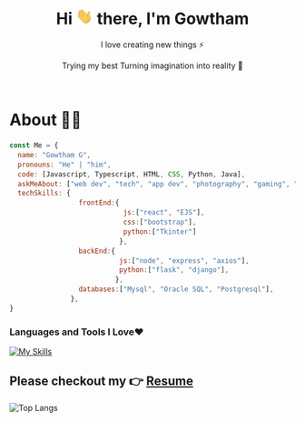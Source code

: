 <h1 align="center">Hi <img src="https://raw.githubusercontent.com/ABSphreak/ABSphreak/master/gifs/Hi.gif" width="30px"> there,  I'm Gowtham </h1> 
<p align="center">I love creating new things ⚡</p>
<p align="center">Trying my best Turning imagination into reality 🚀</p>
<div align="center">
<a href="mailto:gowthamangowda7@gmail.com" target="_blank"><img alt="" src="https://img.shields.io/badge/Gmail-D14836?style=for-the-badge&logo=gmail&logoColor=white" style="vertical-align:center" /></a>
<a href="https://linkedin.com/in/gowtham2k2" target="_blank"><img alt="" src="https://img.shields.io/badge/LinkedIn-000?logo=linkedin&logoColor=0A66C2&style=for-the-badge" style="vertical-align:center" /></a>
<a href="https://instagram.com/gowtham2k2" target="_blank"><img alt="" src="https://img.shields.io/badge/Instagram-000?style=for-the-badge&logo=Instagram&logoColor=E4405F" style="vertical-align:center" /></a>
<a href="https://twitter.com/gowtham2k2" target="_blank"><img alt="" src="https://img.shields.io/badge/Twitter-000?logo=X&logoColor=ffffff&style=for-the-badge" style="vertical-align:center" /></a>
<a href="https://www.reddit.com/user/gowtham2k2/" target="_blank"><img alt="" src="https://img.shields.io/badge/Reddit-FF4500?style=for-the-badge&logo=reddit&logoColor=white" style="vertical-align:center" /></a>
</div>


# About 👨‍💻
```javascript
const Me = {
  name: "Gowtham G",
  pronouns: "He" | "him",
  code: [Javascript, Typescript, HTML, CSS, Python, Java],
  askMeAbout: ["web dev", "tech", "app dev", "photography", "gaming", "Anime"],
  techSkills: {
                 frontEnd:{
                            js:["react", "EJS"],
                            css:["bootstrap"],
                            python:["Tkinter"]
                           },
                 backEnd:{
                           js:["node", "express", "axios"],
                           python:["flask", "django"],
                          },
                 databases:["Mysql", "Oracle SQL", "Postgresql"],
               },
}
```


### Languages and Tools I Love❤️
[![My Skills](https://skillicons.dev/icons?i=jquery,ts,nodejs,react,express,postman,java,python,postgres,mysql,bash,powershell,git,github)](https://skillicons.dev)
<br>
## Please checkout my 👉 [Resume](https://gowtham2k2.github.io/My-Resume/)

![Top Langs](https://github-readme-stats.vercel.app/api/top-langs/?username=gowtham2k2&layout=compact&theme=dark&text_bold=true&card_width=500)




